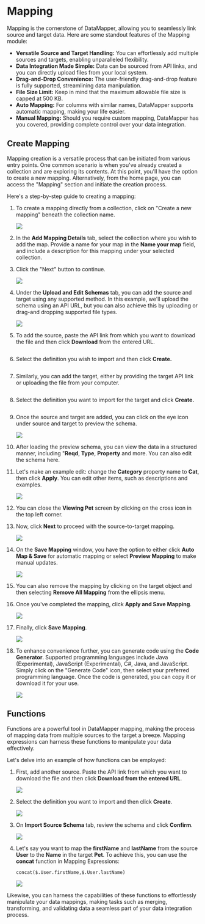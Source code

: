 # Mapping

Mapping is the cornerstone of DataMapper, allowing you to seamlessly link source and target data. Here are some standout features of the Mapping module:

* **Versatile Source and Target Handling:** You can effortlessly add multiple sources and targets, enabling unparalleled flexibility.
* **Data Integration Made Simple:** Data can be sourced from API links, and you can directly upload files from your local system.
* **Drag-and-Drop Convenience:** The user-friendly drag-and-drop feature is fully supported, streamlining data manipulation.
* **File Size Limit:** Keep in mind that the maximum allowable file size is capped at 500 KB.
* **Auto Mapping:** For columns with similar names, DataMapper supports automatic mapping, making your life easier.
* **Manual Mapping:** Should you require custom mapping, DataMapper has you covered, providing complete control over your data integration.

## Create Mapping

Mapping creation is a versatile process that can be initiated from various entry points. One common scenario is when you've already created a collection and are exploring its contents. At this point, you'll have the option to create a new mapping. Alternatively, from the home page, you can access the "Mapping" section and initiate the creation process.

Here's a step-by-step guide to creating a mapping:

1. To create a mapping directly from a collection, click on "Create a new mapping" beneath the collection name.

   ![](media/create-new-mapping.png)

2. In the **Add Mapping Details** tab, select the collection where you wish to add the map. Provide a name for your map in the **Name your map** field, and include a description for this mapping under your selected collection.

3. Click the "Next" button to continue.

   ![](media/add-mapping-details1.png)

4. Under the **Upload and Edit Schemas** tab, you can add the source and target using any supported method. In this example, we'll upload the schema using an API URL, but you can also achieve this by uploading or drag-and dropping supported file types.

   ![](media/upload-schema.png)
    
5. To add the source, paste the API link from which you want to download the file and then click **Download** from the entered URL.

   <div align="left">

   <img src="media/add-source.png" alt="">

   </div>
    
6. Select the definition you wish to import and then click **Create.**

   <div align="left">

   <img src="media/create-source-deffination.png" alt="">

   </div>
7. Similarly, you can add the target, either by providing the target API link or uploading the file from your computer.
    
   <div align="left">

   <img src="media/add-target.png" alt="">

   </div>
    
8. Select the definition you want to import for the target and click **Create.**

   <div align="left">

   <img src="media/target-defination.png" alt="">

   </div>
9. Once the source and target are added, you can click on the eye icon under source and target to preview the schema.

   ![](media/eye-preview-schema.png)

10. After loading the preview schema, you can view the data in a structured manner, including "**Reqd**, **Type**, **Property** and more. You can also edit the schema here.

11. Let's make an example edit: change the **Category** property name to **Cat**, then click **Apply**. You can edit other items, such as descriptions and examples.

    ![](media/edit-schema.png)
   
12. You can close the **Viewing Pet** screen by clicking on the cross icon in the top left corner.
13. Now, click **Next** to proceed with the source-to-target mapping.

    ![](media/stot1.png)
    
14. On the **Save Mapping** window, you have the option to either click **Auto Map & Save** for automatic mapping or select **Preview Mapping** to make manual updates.

    ![](media/preview-mapping.png)
    
15. You can also remove the mapping by clicking on the target object and then selecting **Remove All Mapping** from the ellipsis menu.
16. Once you've completed the mapping, click **Apply and Save Mapping**.

    ![](media/apply-mapping.png)
    
17. Finally, click **Save Mapping**.

    ![](media/save-mapping.png)
    
18. To enhance convenience further, you can generate code using the **Code Generator**. Supported programming languages include Java (Experimental), JavaScript (Experimental), C#, Java, and JavaScript. Simply click on the "Generate Code" icon, then select your preferred programming language. Once the code is generated, you can copy it or download it for your use.

    ![](media/generate-code.png)

## Functions

Functions are a powerful tool in DataMapper mapping, making the process of mapping data from multiple sources to the target a breeze. Mapping expressions can harness these functions to manipulate your data effectively.

Let's delve into an example of how functions can be employed:

1. First, add another source. Paste the API link from which you want to download the file and then click **Download from the entered URL**.

   ![](media/f-import-source.png)

2. Select the definition you want to import and then click **Create**.

   ![](media/f-select-definition.png)

3. On **Import Source Schema** tab, review the schema and click **Confirm**.

   ![](media/f-confirm-schema.png)

4. Let's say you want to map the **firstName** and **lastName** from the source **User** to the **Name** in the target **Pet**. To achieve this, you can use the **concat** function in Mapping Expressions:

   ```
   concat($.User.firstName,$.User.lastName)
   ```
   ![](media/f-concat.png)

Likewise, you can harness the capabilities of these functions to effortlessly manipulate your data mappings, making tasks such as merging, transforming, and validating data a seamless part of your data integration process.


   
 








